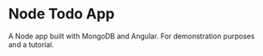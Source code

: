# Node Todo App

A Node app built with MongoDB and Angular. For demonstration purposes and a tutorial.

